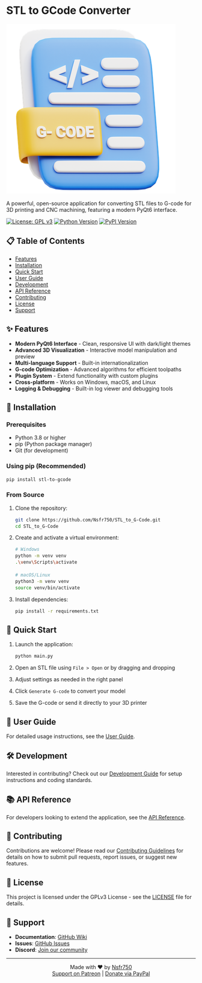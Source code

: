 # STL to GCode Converter

![STL to GCode Logo](https://raw.githubusercontent.com/Nsfr750/STL_to_G-Code/main/assets/icon.png)

A powerful, open-source application for converting STL files to G-code for 3D printing and CNC machining, featuring a modern PyQt6 interface.

[![License: GPL v3](https://img.shields.io/badge/License-GPLv3-blue.svg)](https://www.gnu.org/licenses/gpl-3.0)
[![Python Version](https://img.shields.io/badge/python-3.8%2B-blue)](https://www.python.org/)
[![PyPI Version](https://img.shields.io/pypi/v/stl-to-gcode)](https://pypi.org/project/stl-to-gcode/)

## 📋 Table of Contents

- [Features](#-features)
- [Installation](#-installation)
- [Quick Start](#-quick-start)
- [User Guide](#-user-guide)
- [Development](#-development)
- [API Reference](#-api-reference)
- [Contributing](#-contributing)
- [License](#-license)
- [Support](#-support)

## ✨ Features

- **Modern PyQt6 Interface** - Clean, responsive UI with dark/light themes
- **Advanced 3D Visualization** - Interactive model manipulation and preview
- **Multi-language Support** - Built-in internationalization
- **G-code Optimization** - Advanced algorithms for efficient toolpaths
- **Plugin System** - Extend functionality with custom plugins
- **Cross-platform** - Works on Windows, macOS, and Linux
- **Logging & Debugging** - Built-in log viewer and debugging tools

## 🚀 Installation

### Prerequisites

- Python 3.8 or higher
- pip (Python package manager)
- Git (for development)

### Using pip (Recommended)

```bash
pip install stl-to-gcode
```

### From Source

1. Clone the repository:
   ```bash
   git clone https://github.com/Nsfr750/STL_to_G-Code.git
   cd STL_to_G-Code
   ```

2. Create and activate a virtual environment:
   ```bash
   # Windows
   python -m venv venv
   .\venv\Scripts\activate
   
   # macOS/Linux
   python3 -m venv venv
   source venv/bin/activate
   ```

3. Install dependencies:
   ```bash
   pip install -r requirements.txt
   ```

## 🏃 Quick Start

1. Launch the application:
   ```bash
   python main.py
   ```

2. Open an STL file using `File > Open` or by dragging and dropping

3. Adjust settings as needed in the right panel

4. Click `Generate G-code` to convert your model

5. Save the G-code or send it directly to your 3D printer

## 📖 User Guide

For detailed usage instructions, see the [User Guide](usage.md).

## 🛠 Development

Interested in contributing? Check out our [Development Guide](development.md) for setup instructions and coding standards.

## 📚 API Reference

For developers looking to extend the application, see the [API Reference](api.md).

## 🤝 Contributing

Contributions are welcome! Please read our [Contributing Guidelines](CONTRIBUTING.md) for details on how to submit pull requests, report issues, or suggest new features.

## 📄 License

This project is licensed under the GPLv3 License - see the [LICENSE](LICENSE) file for details.

## 💬 Support

- **Documentation**: [GitHub Wiki](https://github.com/Nsfr750/STL_to_G-Code/wiki)
- **Issues**: [GitHub Issues](https://github.com/Nsfr750/STL_to_G-Code/issues)
- **Discord**: [Join our community](https://discord.gg/BvvkUEP9)

---

<div align="center">
  Made with ❤️ by <a href="https://github.com/Nsfr750">Nsfr750</a>
  <br>
  <a href="https://www.patreon.com/Nsfr750">Support on Patreon</a> | 
  <a href="https://paypal.me/3dmega">Donate via PayPal</a>
</div>
